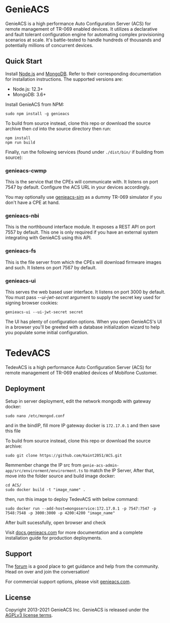 # GenieACS

GenieACS is a high performance Auto Configuration Server (ACS) for remote
management of TR-069 enabled devices. It utilizes a declarative and fault
tolerant configuration engine for automating complex provisioning scenarios at
scale. It's battle-tested to handle hundreds of thousands and potentially
millions of concurrent devices.

## Quick Start

Install [Node.js](http://nodejs.org/) and [MongoDB](http://www.mongodb.org/).
Refer to their corresponding documentation for installation instructions. The
supported versions are:

- Node.js: 12.3+
- MongoDB: 3.6+

Install GenieACS from NPM:

    sudo npm install -g genieacs

To build from source instead, clone this repo or download the source archive
then _cd_ into the source directory then run:

    npm install
    npm run build

Finally, run the following services (found under `./dist/bin/` if building from
source):

### genieacs-cwmp

This is the service that the CPEs will communicate with. It listens on port 7547
by default. Configure the ACS URL in your devices accordingly.

You may optionally use [genieacs-sim](https://github.com/genieacs/genieacs-sim)
as a dummy TR-069 simulator if you don't have a CPE at hand.

### genieacs-nbi

This is the northbound interface module. It exposes a REST API on port 7557 by
default. This one is only required if you have an external system integrating
with GenieACS using this API.

### genieacs-fs

This is the file server from which the CPEs will download firmware images and
such. It listens on port 7567 by default.

### genieacs-ui

This serves the web based user interface. It listens on port 3000 by default.
You must pass _--ui-jwt-secret_ argument to supply the secret key used for
signing browser cookies:

    genieacs-ui --ui-jwt-secret secret

The UI has plenty of configuration options. When you open GenieACS's UI in a
browser you'll be greeted with a database initialization wizard to help you
populate some initial configuration.

# TedevACS

TedevACS is a high performance Auto Configuration Server (ACS) for remote
management of TR-069 enabled devices of Mobifone Customer.

## Deployment
Setup in server deployment, edit the network mongodb with gateway docker:

    sudo nano /etc/mongod.conf
    
and in the bindIP, fill more IP gateway docker is `172.17.0.1` and then save this file

To build from source instead, clone this repo or download the source archive:

    sudo git clone https://github.com/Kaint2051/ACS.git

Remmember change the IP src from `genie-acs-admin-app/src/envirorment/envirorment.ts` to match the IP Server, 
After that, move into the folder source and build image docker:

    cd ACS/
    sudo docker build -t "image_name" .

then, run this image to deploy TedevACS with below command:

    sudo docker run --add-host=mongoservice:172.17.0.1 -p 7547:7547 -p 7548:7548 -p 3000:3000 -p 4200:4200 "image_name"
After built sucessfully, open browser and check 

Visit [docs.genieacs.com](https://docs.genieacs.com) for more documentation and
a complete installation guide for production deployments.

## Support

The [forum](https://forum.genieacs.com) is a good place to get guidance and help
from the community. Head on over and join the conversation!

For commercial support options, please visit
[genieacs.com](https://genieacs.com/support/).

## License

Copyright 2013-2021 GenieACS Inc. GenieACS is released under the
[AGPLv3 license terms](https://raw.githubusercontent.com/genieacs/genieacs/master/LICENSE).
